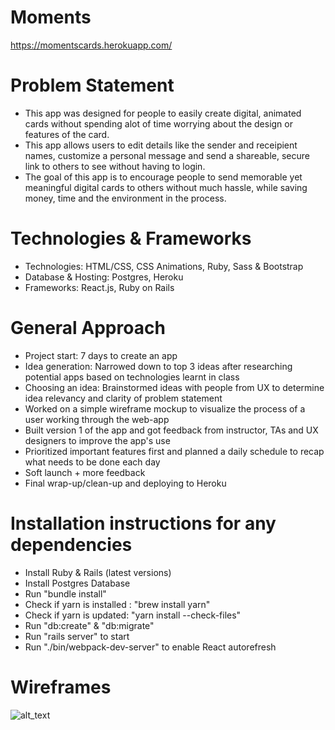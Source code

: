 # Moments
https://momentscards.herokuapp.com/

# Problem Statement
  - This app was designed for people to easily create digital, animated cards without spending alot of time worrying about the design or features of the card.
  - This app allows users to edit details like the sender and receipient names, customize a personal message and send a shareable, secure link to others to see without having to login.
  - The goal of this app is to encourage people to send memorable yet meaningful digital cards to others without much hassle, while saving money, time and the environment in the process.

# Technologies & Frameworks
  - Technologies: HTML/CSS, CSS Animations, Ruby, Sass & Bootstrap
  - Database & Hosting: Postgres, Heroku
  - Frameworks: React.js, Ruby on Rails

# General Approach
- Project start: 7 days to create an app
- Idea generation: Narrowed down to top 3 ideas after researching potential apps based on technologies learnt in class
- Choosing an idea: Brainstormed ideas with people from UX to determine idea relevancy and clarity of problem statement
- Worked on a simple wireframe mockup to visualize the process of a user working through the web-app
- Built version 1 of the app and got feedback from instructor, TAs and UX designers to improve the app's use
- Prioritized important features first and planned a daily schedule to recap what needs to be done each day
- Soft launch + more feedback
- Final wrap-up/clean-up and deploying to Heroku

# Installation instructions for any dependencies
- Install Ruby & Rails (latest versions)
- Install Postgres Database
- Run "bundle install"
- Check if yarn is installed : "brew install yarn"
- Check if yarn is updated: "yarn install --check-files"
- Run "db:create" & "db:migrate"
- Run "rails server" to start
- Run "./bin/webpack-dev-server" to enable React autorefresh

# Wireframes
![alt_text](https://www.dropbox.com/s/17mjral7t24p1tv/wireframe.png?dl=0)

